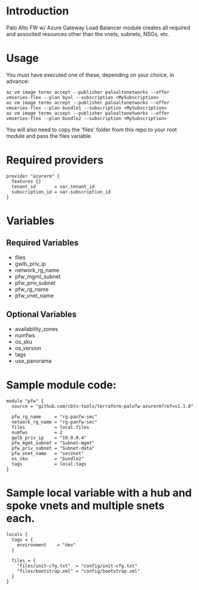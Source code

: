 # Introduction 
Palo Alto FW w/ Azure Gateway Load Balancer module creates all required and associted resources other than the vnets, subnets, NSGs, etc.

# Usage
You must have executed one of these, depending on your choice, in advance:
```
az vm image terms accept --publisher paloaltonetworks --offer vmseries-flex --plan byol --subscription <MySubscription>
az vm image terms accept --publisher paloaltonetworks --offer vmseries-flex --plan bundle1 --subscription <MySubscription>
az vm image terms accept --publisher paloaltonetworks --offer vmseries-flex --plan bundle2 --subscription <MySubscription>
```
You will also need to copy the 'files' folder from this repo to your root module and pass the files variable.

# Required providers
```
provider "azurerm" {
  features {}
  tenant_id       = var.tenant_id
  subscription_id = var.subscription_id
}
```

# Variables
## Required Variables
- files
- gwlb_priv_ip
- network_rg_name
- pfw_mgmt_subnet
- pfw_priv_subnet
- pfw_rg_name
- pfw_vnet_name

## Optional Variables
- availability_zones
- numfws
- os_sku
- os_version
- tags
- use_panorama

# Sample module code:
```
module "pfw" {
  source = "github.com/cbts-tools/terraform-palofw-azurerm?ref=v1.1.0"

  pfw_rg_name     = "rg-panfw-sec"
  network_rg_name = "rg-panfw-sec"
  files           = local.files
  numfws          = 2
  gwlb_priv_ip    = "10.0.0.4"
  pfw_mgmt_subnet = "Subnet-mgmt"
  pfw_priv_subnet = "Subnet-data"
  pfw_vnet_name   = "secVnet"
  os_sku          = "bundle2"
  tags            = local.tags
}
```

# Sample local variable with a hub and spoke vnets and multiple snets each.
```
locals {
  tags = {
    environment    = "dev"
  }

  files = {
    "files/init-cfg.txt"  = "config/init-cfg.txt"
    "files/bootstrap.xml" = "config/bootstrap.xml"
  }
}
```